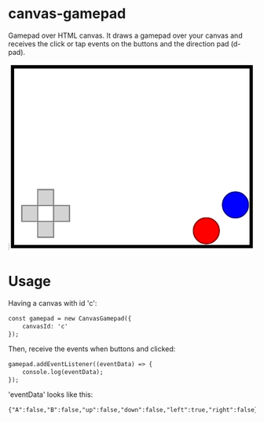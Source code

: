
# canvas-gamepad

Gamepad over HTML canvas.
It draws a gamepad over your canvas and receives the click or tap events on the buttons and the direction pad (d-pad).

![Screenshot](docs/screenshot.png)

# Usage

Having a canvas with id 'c':

    const gamepad = new CanvasGamepad({
        canvasId: 'c'
    });

Then, receive the events when buttons and clicked:

    gamepad.addEventListener((eventData) => {
        console.log(eventData);
    });

'eventData' looks like this:

    {"A":false,"B":false,"up":false,"down":false,"left":true,"right":false}

